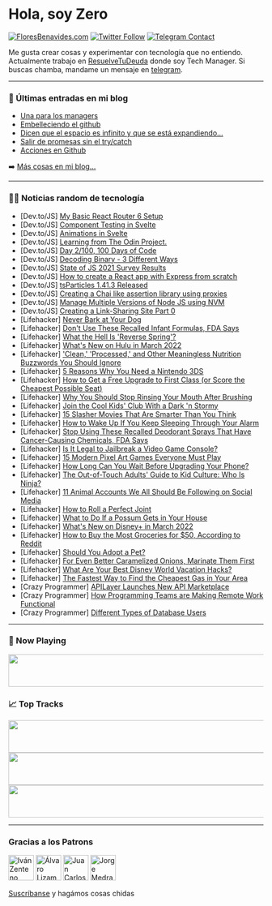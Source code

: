 # Hola, soy Zero

[![FloresBenavides.com](https://img.shields.io/website?down_message=oops&label=MiBlog&style=for-the-badge&up_message=online&url=https%3A%2F%2Ffloresbenavides.com)](https://floresbenavides.com) [![Twitter Follow](https://img.shields.io/twitter/follow/ZeroDragon?color=%231DA1F2&label=Follow&logo=twitter&logoColor=ffffff&style=for-the-badge)](https://twitter.com/zerodragon) [![Telegram Contact](https://img.shields.io/badge/escr%C3%ADbeme-ZeroDragon-%2326A5E4?style=for-the-badge&logo=telegram)](https://t.me/zerodragon)

Me gusta crear cosas y experimentar con tecnología que no entiendo.
Actualmente trabajo en [ResuelveTuDeuda](http://github.com/resuelve) donde soy Tech Manager.
Si buscas chamba, mandame un mensaje en [telegram](https://t.me/zerodragon).

---

### 📕 Últimas entradas en mi blog
<!-- BLOG-POST-LIST:START -->
- [Una para los managers](https://floresbenavides.com/una-para-los-managers/)
- [Embelleciendo el github](https://floresbenavides.com/embelleciendo-el-github/)
- [Dicen que el espacio es infinito y que se está expandiendo…](https://floresbenavides.com/dicen-que-el-espacio-es-infinito-y-que-se-esta-expandiendo/)
- [Salir de promesas sin el try/catch](https://floresbenavides.com/salir-de-promesas-sin-el-try-catch/)
- [Acciones en Github](https://floresbenavides.com/acciones-en-github/)
<!-- BLOG-POST-LIST:END -->

➡️ [Más cosas en mi blog...](https://floresbenavides.com)

---

### 👨‍💻 Noticias random de tecnología
<!-- TECH-POSTS:START -->
- [Dev.to/JS] [My Basic React Router 6 Setup](https://dev.to/mhx/my-basic-react-router-6-setup-58c7)
- [Dev.to/JS] [Component Testing in Svelte](https://dev.to/thisdotmedia/component-testing-in-svelte-2bjn)
- [Dev.to/JS] [Animations in Svelte](https://dev.to/thisdotmedia/animations-in-svelte-2blm)
- [Dev.to/JS] [Learning from The Odin Project.](https://dev.to/henchman4/learning-from-the-odin-project-4241)
- [Dev.to/JS] [Day 2/100, 100 Days of Code](https://dev.to/xurgg/day-2100-100-days-of-code-4cen)
- [Dev.to/JS] [Decoding Binary - 3 Different Ways](https://dev.to/carlyraejepsenstan/decoding-binary-3-different-ways-6i1)
- [Dev.to/JS] [State of JS 2021 Survey Results](https://dev.to/ageekdev/state-of-js-2021-survey-results-2amo)
- [Dev.to/JS] [How to create a React app with Express from scratch](https://dev.to/justinkarso/how-to-create-a-react-app-with-express-from-scratch-3a27)
- [Dev.to/JS] [tsParticles 1.41.3 Released](https://dev.to/matteobruni/tsparticles-1413-released-dp)
- [Dev.to/JS] [Creating a Chai like assertion library using proxies](https://dev.to/pabloabc/creating-a-chai-like-assertion-library-using-proxies-1ol7)
- [Dev.to/JS] [Manage Multiple Versions of Node JS using NVM](https://dev.to/caspergeek/manage-multiple-versions-of-node-js-using-nvm-4jp7)
- [Dev.to/JS] [Creating a Link-Sharing Site Part 0](https://dev.to/adamjhawley/creating-a-link-sharing-site-part-0-2f2j)
- [Lifehacker] [Never Bark at Your Dog](https://lifehacker.com/never-bark-at-your-dog-1848564272)
- [Lifehacker] [Don&#39;t Use These Recalled Infant Formulas, FDA Says](https://lifehacker.com/dont-use-these-recalled-infant-formulas-fda-says-1848567003)
- [Lifehacker] [What the Hell Is &#39;Reverse Spring&#39;?](https://lifehacker.com/what-the-hell-is-reverse-spring-1848564259)
- [Lifehacker] [What&#39;s New on Hulu in March 2022](https://lifehacker.com/whats-new-on-hulu-in-march-2022-1848564030)
- [Lifehacker] [&#39;Clean,&#39; &#39;Processed,&#39; and Other Meaningless Nutrition Buzzwords You Should Ignore](https://lifehacker.com/clean-processed-and-other-meaningless-nutrition-buzzw-1848564480)
- [Lifehacker] [5 Reasons Why You Need a Nintendo 3DS](https://lifehacker.com/5-reasons-why-you-need-a-nintendo-3ds-1848564431)
- [Lifehacker] [How to Get a Free Upgrade to First Class &lpar;or Score the Cheapest Possible Seat&rpar;](https://lifehacker.com/how-to-get-a-free-upgrade-to-first-class-or-score-the-1848563584)
- [Lifehacker] [Why You Should Stop Rinsing Your Mouth After Brushing](https://lifehacker.com/why-you-should-stop-rinsing-your-mouth-after-brushing-1848561063)
- [Lifehacker] [Join the Cool Kids&#39; Club With a Dark &#39;n Stormy](https://lifehacker.com/join-the-cool-kids-club-with-a-dark-n-stormy-1848562945)
- [Lifehacker] [15 Slasher Movies That Are Smarter Than You Think](https://lifehacker.com/15-slasher-movies-that-are-smarter-than-you-think-1848555448)
- [Lifehacker] [How to Wake Up If You Keep Sleeping Through Your Alarm](https://lifehacker.com/how-to-wake-up-if-you-keep-sleeping-through-your-alarm-1848563289)
- [Lifehacker] [Stop Using These Recalled Deodorant Sprays That Have Cancer-Causing Chemicals, FDA Says](https://lifehacker.com/stop-using-these-recalled-deodorant-sprays-that-have-ca-1848562494)
- [Lifehacker] [Is It Legal to Jailbreak a Video Game Console?](https://lifehacker.com/is-it-legal-to-jailbreak-a-video-game-console-1848558154)
- [Lifehacker] [15 Modern Pixel Art Games Everyone Must Play](https://lifehacker.com/15-modern-pixel-art-games-everyone-must-play-1848562768)
- [Lifehacker] [How Long Can You Wait Before Upgrading Your Phone?](https://lifehacker.com/how-long-can-you-wait-before-upgrading-your-phone-1848561946)
- [Lifehacker] [The Out-of-Touch Adults&#39; Guide to Kid Culture: Who Is Ninja?](https://lifehacker.com/the-out-of-touch-adults-guide-to-kid-culture-who-is-ni-1848562160)
- [Lifehacker] [11 Animal Accounts We All Should Be Following on Social Media](https://lifehacker.com/11-animal-accounts-we-all-should-be-following-on-social-1848557589)
- [Lifehacker] [How to Roll a Perfect Joint](https://lifehacker.com/how-to-roll-a-perfect-joint-1848559512)
- [Lifehacker] [What to Do If a Possum Gets in Your House](https://lifehacker.com/what-to-do-if-a-possum-gets-in-your-house-1848559122)
- [Lifehacker] [What&#39;s New on Disney+ in March 2022](https://lifehacker.com/whats-new-on-disney-in-march-2022-1848560957)
- [Lifehacker] [How to Buy the Most Groceries for $50, According to Reddit](https://lifehacker.com/how-to-buy-the-most-groceries-for-50-according-to-red-1848557994)
- [Lifehacker] [Should You Adopt a Pet?](https://lifehacker.com/should-you-adopt-a-pet-1848557925)
- [Lifehacker] [For Even Better Caramelized Onions, Marinate Them First](https://lifehacker.com/for-even-better-caramelized-onions-marinate-them-first-1848556726)
- [Lifehacker] [What Are Your Best Disney World Vacation Hacks?](https://lifehacker.com/what-are-your-best-disney-world-vacation-hacks-1848556549)
- [Lifehacker] [The Fastest Way to Find the Cheapest Gas in Your Area](https://lifehacker.com/the-fastest-way-to-find-the-cheapest-gas-in-your-area-1848554597)
- [Crazy Programmer] [APILayer Launches New API Marketplace](https://www.thecrazyprogrammer.com/2022/02/apilayer-launches-new-api-marketplace.html)
- [Crazy Programmer] [How Programming Teams are Making Remote Work Functional](https://www.thecrazyprogrammer.com/2022/02/how-programming-teams-are-making-remote-work-functional.html)
- [Crazy Programmer] [Different Types of Database Users](https://www.thecrazyprogrammer.com/2022/02/types-of-database-users.html)<!-- TECH-POSTS:END -->

---

### 🎵 Now Playing
<a href="https://spotify-now-playing-dun.vercel.app/now-playing?open"><img src="https://spotify-now-playing-dun.vercel.app/now-playing" width="540" height="64"></a>

### 📈 Top Tracks
<a href="https://spotify-now-playing-dun.vercel.app/top-tracks?i=1&open"><img src="https://spotify-now-playing-dun.vercel.app/top-tracks?i=1" width="540" height="64"></a>
<a href="https://spotify-now-playing-dun.vercel.app/top-tracks?i=2&open"><img src="https://spotify-now-playing-dun.vercel.app/top-tracks?i=2" width="540" height="64"></a>
<a href="https://spotify-now-playing-dun.vercel.app/top-tracks?i=3&open"><img src="https://spotify-now-playing-dun.vercel.app/top-tracks?i=3" width="540" height="64"></a>

---

### Gracias a los Patrons
[<img src="https://avatars.githubusercontent.com/u/243380?v=4" alt="Iván Zenteno" width="50px">](https://github.com/k001) [<img src="https://avatars.githubusercontent.com/u/19955639?v=4" alt="Álvaro Lizama" width="50px">](https://github.com/alvarolizama) [<img src="https://avatars.githubusercontent.com/u/2718753?v=4" alt="Juan Carlos Ruiz" width="50px">](https://github.com/JuanCrg90) [<img src="https://avatars.githubusercontent.com/u/37025?v=4" alt="Jorge Medrano" width="50px">](https://github.com/h1pp1e) 

[Suscríbanse](https://www.patreon.com/zerodragon) y hagámos cosas chidas
